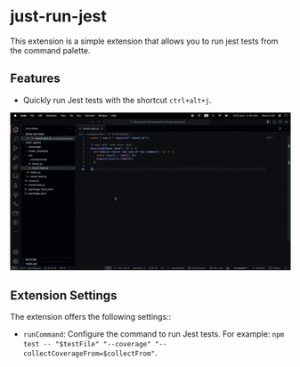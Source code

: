 # just-run-jest

This extension is a simple extension that allows you to run jest tests from the command palette.

## Features

- Quickly run Jest tests with the shortcut `ctrl+alt+j`.

![Demo](Screenshot.gif)

## Extension Settings

The extension offers the following settings::

- `runCommand`: Configure the command to run Jest tests. For example: `npm test -- "$testFile" "--coverage" "--collectCoverageFrom=$collectFrom"`.
